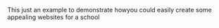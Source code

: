 This just an example to demonstrate howyou could easily create some appealing websites for a school
